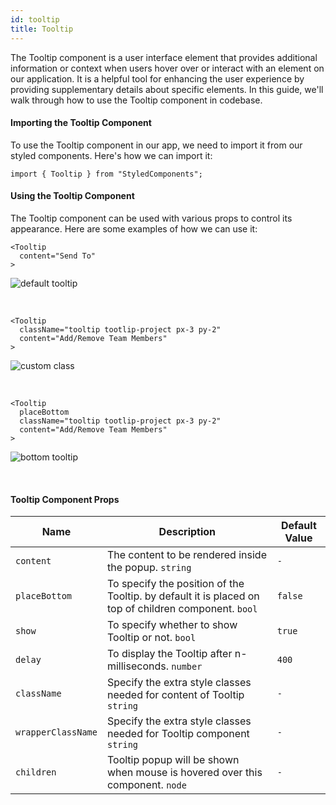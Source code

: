 ```yaml
---
id: tooltip
title: Tooltip
---
```


The Tooltip component is a user interface element that provides additional
information or context when users hover over or interact with an element on our
application. It is a helpful tool for enhancing the user experience by providing
supplementary details about specific elements. In this guide, we'll walk through
how to use the Tooltip component in codebase.

#### Importing the Tooltip Component

To use the Tooltip component in our app, we need to import it from our styled
components. Here's how we can import it:

```
import { Tooltip } from "StyledComponents";
```

#### Using the Tooltip Component

The Tooltip component can be used with various props to control its appearance.
Here are some examples of how we can use it:

```
<Tooltip
  content="Send To"
>
```

![default tooltip](/img/tooltip/default.png)

<br/>

```
<Tooltip
  className="tooltip tootlip-project px-3 py-2"
  content="Add/Remove Team Members"
>
```

![custom class](/img/tooltip/place-top.png)

<br/>

```
<Tooltip
  placeBottom
  className="tooltip tootlip-project px-3 py-2"
  content="Add/Remove Team Members"
>
```

![bottom tooltip](/img/tooltip/place-bottom.png)

<br/>

#### Tooltip Component Props

| Name               | Description                                                                                          | Default Value |
| ------------------ | ---------------------------------------------------------------------------------------------------- | ------------- |
| `content`          | The content to be rendered inside the popup. `string`                                                | `-`           |
| `placeBottom`      | To specify the position of the Tooltip. by default it is placed on top of children component. `bool` | `false`       |
| `show`             | To specify whether to show Tooltip or not. `bool`                                                    | `true`        |
| `delay`            | To display the Tooltip after n-milliseconds. `number`                                                | `400`         |
| `className`        | Specify the extra style classes needed for content of Tooltip `string`                               | `-`           |
| `wrapperClassName` | Specify the extra style classes needed for Tooltip component `string`                                | `-`           |
| `children`         | Tooltip popup will be shown when mouse is hovered over this component. `node`                        | `-`           |
